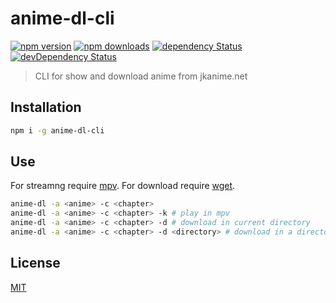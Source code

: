# anime-dl-cli

[![npm version](https://img.shields.io/npm/v/anime-dl-cli.svg?style=flat-square)](https://www.npmjs.com/package/anime-dl-cli)
[![npm downloads](https://img.shields.io/npm/dm/anime-dl-cli.svg?style=flat-square)](https://www.npmjs.com/package/anime-dl-cli)
[![dependency Status](https://img.shields.io/david/lgaticaq/anime-dl-cli.svg?style=flat-square)](https://david-dm.org/lgaticaq/anime-dl-cli#info=dependencies)
[![devDependency Status](https://img.shields.io/david/dev/lgaticaq/anime-dl-cli.svg?style=flat-square)](https://david-dm.org/lgaticaq/anime-dl-cli#info=devDependencies)

> CLI for show and download anime from jkanime.net

## Installation

```bash
npm i -g anime-dl-cli
```

## Use

For streamng require [mpv](https://mpv.io/). For download require [wget](https://www.gnu.org/software/wget/).

```bash
anime-dl -a <anime> -c <chapter>
anime-dl -a <anime> -c <chapter> -k # play in mpv
anime-dl -a <anime> -c <chapter> -d # download in current directory
anime-dl -a <anime> -c <chapter> -d <directory> # download in a directory
```

## License

[MIT](https://tldrlegal.com/license/mit-license)
